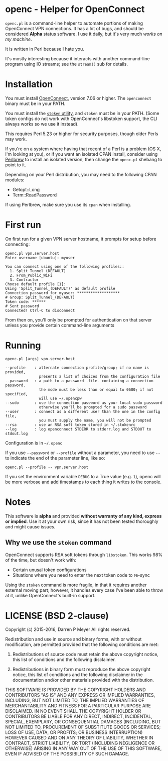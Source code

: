 # openc - Helper for OpenConnect

`openc.pl` is a command-line helper to automate portions of making OpenConnect VPN connections. It has a lot of bugs, and should be considered **Alpha** status software. I use it daily, but it's very much *works on my machine*.

It is written in Perl because I hate you.

It's mostly interesting because it interacts with another command-line program using IO streams; see the `stream()` sub for details.

# Installation

You must install [OpenConnect](http://www.infradead.org/openconnect/), version 7.06 or higher. The `openconnect` binary must be in your PATH.

You must install the [`stoken` utility](http://stoken.sf.net), and `stoken` must be in your PATH. (Some token configs do not work with OpenConnect's libstoken support, the CLI always works so we use it instead).

This requires Perl 5.23 or higher for security purposes, though older Perls may work.

If you're on a system where having that recent of a Perl is a problem (OS X, I'm looking at you), or if you want an isolated CPAN install, consider using [Perlbrew](https://perlbrew.pl) to install an isolated version, then change the `openc.pl` shebang to point to it.

Depending on your Perl distribution, you may need to the following CPAN modules:

* Getopt::Long
* Term::ReadPassword

If using Perlbrew, make sure you use its `cpan` when installing.

# First run

On first run for a given VPN server hostname, it prompts for setup before connecting:

    openc.pl vpn.server.host
    Enter username [ubuntu]: myuser

    You can connect using one of the following profiles::
      1. Split_Tunnel_(DEFAULT)
      2. From_Public_WiFi
      3. Contractor
    Choose default profile [1]:
    Using 'Split_Tunnel_(DEFAULT)' as default profile
    Connection password for myuser: *******************
    # Group: Split_Tunnel_(DEFAULT)
    Token code: ******
    # Sent password
    Connected! Ctrl-C to disconnect

From then on, you'll only be prompted for authentication on that server unless you provide certain command-line arguments

# Running

    openc.pl [args] vpn.server.host

    --profile    : alternate connection profile/group; if no name is provided,
                   presents a list of choices from the configuration file
    --password   : a path to a password -file- containing a connection password.
                   the mode must be less than or equal to 0600; if not specified,
                   will use ~/.opencpw
    --sudo       : use the connection password as your local sudo password
                   otherwise you'll be prompted for a sudo password
    --user       : connect as a different user than the one in the config file,
                   you must supply the name, you will not be prompted
    --rsa        : use an RSA soft token stored in ~/.stokenrc
    --log        : log openconnect STDERR to stderr.log and STDOUT to stdout.log

Configuration is in `~/.openc`

If you use `--password` or `--profile` without a parameter, you need to use `--` to indicate the end of the parameter line, like so:

    openc.pl --profile -- vpn.server.host

If you set the environment variable `DEBUG` to a True value (e.g. `1`), openc will be more verbose and add timestamps to each thing it writes to the console.

# Notes

This software is **alpha** and provided **without warranty of any kind, express or implied**. Use it at your own risk, since it has not been tested thoroughly and might cause issues.

## Why we use the `stoken` command

OpenConnect supports RSA soft tokens through `libstoken`. This works 98% of the time, but doesn't work with:

* Certain unusal token configurations
* Situations where you need to enter the next token code to re-sync

Using the `stoken` command is more fragile, in that it requires another external moving part; however, it handles every case I've been able to throw at it, unlike OpenConnect's built-in support.

# LICENSE (BSD 2-clause)

Copyright (c) 2015-2016, Darren P Meyer
All rights reserved.

Redistribution and use in source and binary forms, with or without modification, are permitted provided that the following conditions are met:

1. Redistributions of source code must retain the above copyright notice, this list of conditions and the following disclaimer.

2. Redistributions in binary form must reproduce the above copyright notice, this list of conditions and the following disclaimer in the documentation and/or other materials provided with the distribution.

THIS SOFTWARE IS PROVIDED BY THE COPYRIGHT HOLDERS AND CONTRIBUTORS "AS IS" AND ANY EXPRESS OR IMPLIED WARRANTIES, INCLUDING, BUT NOT LIMITED TO, THE IMPLIED WARRANTIES OF MERCHANTABILITY AND FITNESS FOR A PARTICULAR PURPOSE ARE DISCLAIMED. IN NO EVENT SHALL THE COPYRIGHT HOLDER OR CONTRIBUTORS BE LIABLE FOR ANY DIRECT, INDIRECT, INCIDENTAL, SPECIAL, EXEMPLARY, OR CONSEQUENTIAL DAMAGES (INCLUDING, BUT NOT LIMITED TO, PROCUREMENT OF SUBSTITUTE GOODS OR SERVICES; LOSS OF USE, DATA, OR PROFITS; OR BUSINESS INTERRUPTION) HOWEVER CAUSED AND ON ANY THEORY OF LIABILITY, WHETHER IN CONTRACT, STRICT LIABILITY, OR TORT (INCLUDING NEGLIGENCE OR OTHERWISE) ARISING IN ANY WAY OUT OF THE USE OF THIS SOFTWARE, EVEN IF ADVISED OF THE POSSIBILITY OF SUCH DAMAGE.
